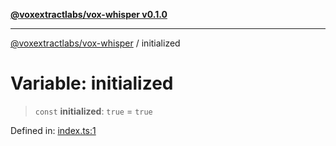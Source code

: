 [**@voxextractlabs/vox-whisper v0.1.0**](../README.md)

***

[@voxextractlabs/vox-whisper](../README.md) / initialized

# Variable: initialized

> `const` **initialized**: `true` = `true`

Defined in: [index.ts:1](https://github.com/VoxExtract-Labs/vox-whisper/blob/f008f9297db6e98875e1772774d1295be68974c0/src/index.ts#L1)
